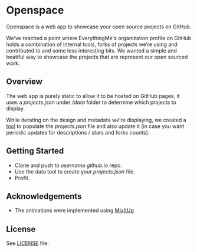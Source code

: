 # Openspace

Openspace is a web app to showcase your open source projects on GitHub.

We’ve reached a point where EverythingMe's organization profile on GitHub holds a combination of internal tools, forks of projects we’re using and contributed to and some less interesting bits. We wanted a simple and beatiful way to showcase the projects that are represent our open sourced work.

## Overview

The web app is purely static to allow it to be hosted on GitHub pages, it uses a *projects.json* under */data* folder to determine which projects to display.

While iterating on the design and metadata we're displaying, we created a [tool](https://github.com/EverythingMe/openspace/tree/master/data) to populate the *projects.json* file and also update it (in case you want periodic updates for descriptions / stars and forks counts).

## Getting Started

* Clone and push to *username.github.io* repo.
* Use the data tool to create your *projects.json* file.
* Profit.

## Acknowledgements

* The animations were implemented using [MixItUp](https://mixitup.kunkalabs.com/)

## License

See [LICENSE](https://github.com/EverythingMe/openspace/blob/master/LICENSE.txt) file.